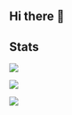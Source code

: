 ## Hi there 👋

## Stats

![](http://github-profile-summary-cards.vercel.app/api/cards/profile-details?username=WooDMaNbtw&theme=tokyonight)

![](http://github-profile-summary-cards.vercel.app/api/cards/stats?username=WooDMaNbtw&theme=tokyonight)

![](http://github-profile-summary-cards.vercel.app/api/cards/repos-per-language?username=WooDMaNbtw&theme=tokyonight)


<!--
**WooDMaNbtw/WooDMaNbtw** is a ✨ _special_ ✨ repository because its `README.md` (this file) appears on your GitHub profile.

Here are some ideas to get you started:

- 🔭 I’m currently working on ...
- 🌱 I’m currently learning ...
- 👯 I’m looking to collaborate on ...
- 🤔 I’m looking for help with ...
- 💬 Ask me about ...
- 📫 How to reach me: ...
- 😄 Pronouns: ...
- ⚡ Fun fact: ...
-->
